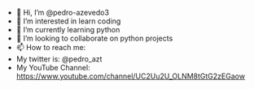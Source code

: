 - 👋 Hi, I’m @pedro-azevedo3
- 👀 I’m interested in learn coding
- 🌱 I’m currently learning python
- 💞️ I’m looking to collaborate on python projects 
- 📫 How to reach me: 
- My twitter is: @pedro_azt
- My YouTube Channel: https://www.youtube.com/channel/UC2Uu2U_OLNM8tGtG2zEGaow

<!---
pedro-azevedo3/pedro-azevedo3 is a ✨ special ✨ repository because its `README.md` (this file) appears on your GitHub profile.
You can click the Preview link to take a look at your changes.
--->
